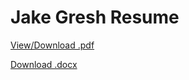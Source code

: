 # Jake Gresh Resume
 
[View/Download .pdf](Jake%20Gresh%20Resume%20CS.pdf)

[Download .docx](Jake%20Gresh%20Resume%20CS.docx)
